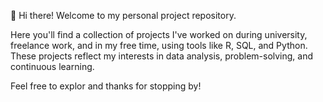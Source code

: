 👋 Hi there! Welcome to my personal project repository.

Here you'll find a collection of projects I've worked on during university, freelance work, and in my free time, using tools like R, SQL, and Python. These projects reflect my interests in data analysis, problem-solving, and continuous learning.

Feel free to explor and thanks for stopping by!
